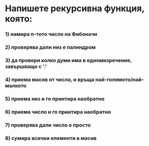 # Напишете рекурсивна функция, която:

### 1) намира n-тото число на Фибоначи
### 2) проверява дали низ е палиндром
### 3) да провери колко думи има в едномизречение, завършващо с '.'
### 4) приема масив от числа, и връща най-голямото/най-малкото
### 5) приема низ и го принтира наобратно 
### 6) приема число и го принтира наобратно
### 7) проверява дали число е просто
### 8) сумира всички елементи в масив